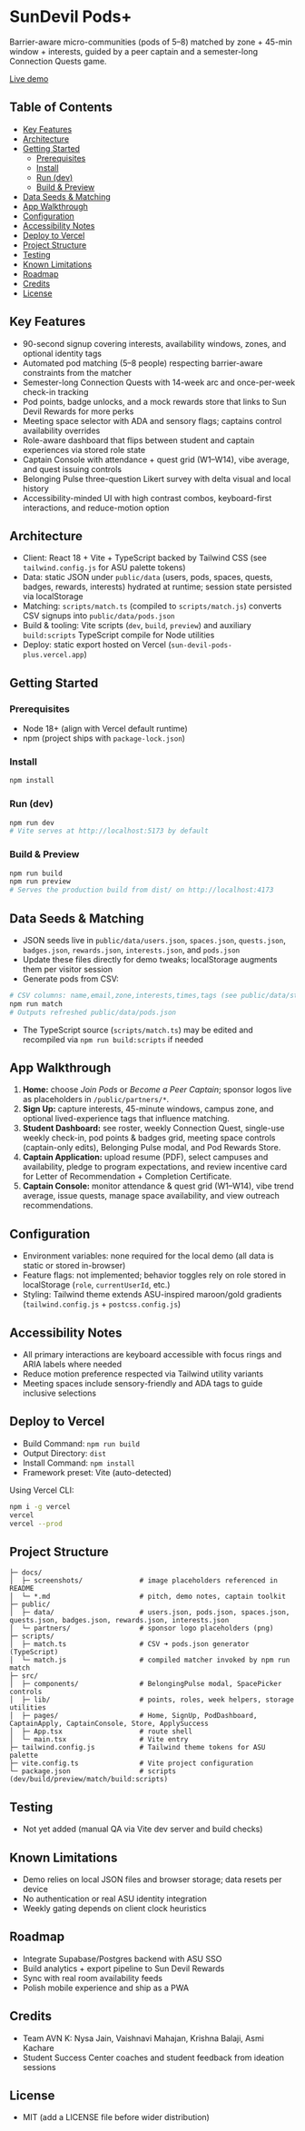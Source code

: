 # SunDevil Pods+
Barrier-aware micro-communities (pods of 5–8) matched by zone + 45-min window + interests, guided by a peer captain and a semester-long Connection Quests game.

[Live demo](https://sun-devil-pods-plus.vercel.app)

## Table of Contents
- [Key Features](#key-features)
- [Architecture](#architecture)
- [Getting Started](#getting-started)
  - [Prerequisites](#prerequisites)
  - [Install](#install)
  - [Run (dev)](#run-dev)
  - [Build & Preview](#build--preview)
- [Data Seeds & Matching](#data-seeds--matching)
- [App Walkthrough](#app-walkthrough)
- [Configuration](#configuration)
- [Accessibility Notes](#accessibility-notes)
- [Deploy to Vercel](#deploy-to-vercel)
- [Project Structure](#project-structure)
- [Testing](#testing)
- [Known Limitations](#known-limitations)
- [Roadmap](#roadmap)
- [Credits](#credits)
- [License](#license)

## Key Features
- 90-second signup covering interests, availability windows, zones, and optional identity tags
- Automated pod matching (5–8 people) respecting barrier-aware constraints from the matcher
- Semester-long Connection Quests with 14-week arc and once-per-week check-in tracking
- Pod points, badge unlocks, and a mock rewards store that links to Sun Devil Rewards for more perks
- Meeting space selector with ADA and sensory flags; captains control availability overrides
- Role-aware dashboard that flips between student and captain experiences via stored role state
- Captain Console with attendance + quest grid (W1–W14), vibe average, and quest issuing controls
- Belonging Pulse three-question Likert survey with delta visual and local history
- Accessibility-minded UI with high contrast combos, keyboard-first interactions, and reduce-motion option

## Architecture
- Client: React 18 + Vite + TypeScript backed by Tailwind CSS (see `tailwind.config.js` for ASU palette tokens)
- Data: static JSON under `public/data` (users, pods, spaces, quests, badges, rewards, interests) hydrated at runtime; session state persisted via localStorage
- Matching: `scripts/match.ts` (compiled to `scripts/match.js`) converts CSV signups into `public/data/pods.json`
- Build & tooling: Vite scripts (`dev`, `build`, `preview`) and auxiliary `build:scripts` TypeScript compile for Node utilities
- Deploy: static export hosted on Vercel (`sun-devil-pods-plus.vercel.app`)

## Getting Started

### Prerequisites
- Node 18+ (align with Vercel default runtime)
- npm (project ships with `package-lock.json`)

### Install
```bash
npm install
```

### Run (dev)
```bash
npm run dev
# Vite serves at http://localhost:5173 by default
```

### Build & Preview
```bash
npm run build
npm run preview
# Serves the production build from dist/ on http://localhost:4173
```

## Data Seeds & Matching
- JSON seeds live in `public/data/users.json`, `spaces.json`, `quests.json`, `badges.json`, `rewards.json`, `interests.json`, and `pods.json`
- Update these files directly for demo tweaks; localStorage augments them per visitor session
- Generate pods from CSV:

```bash
# CSV columns: name,email,zone,interests,times,tags (see public/data/students.csv for a sample)
npm run match
# Outputs refreshed public/data/pods.json
```

- The TypeScript source (`scripts/match.ts`) may be edited and recompiled via `npm run build:scripts` if needed

## App Walkthrough
1. **Home:** choose *Join Pods* or *Become a Peer Captain*; sponsor logos live as placeholders in `/public/partners/*`.
2. **Sign Up:** capture interests, 45-minute windows, campus zone, and optional lived-experience tags that influence matching.
3. **Student Dashboard:** see roster, weekly Connection Quest, single-use weekly check-in, pod points & badges grid, meeting space controls (captain-only edits), Belonging Pulse modal, and Pod Rewards Store.
4. **Captain Application:** upload resume (PDF), select campuses and availability, pledge to program expectations, and review incentive card for Letter of Recommendation + Completion Certificate.
5. **Captain Console:** monitor attendance & quest grid (W1–W14), vibe trend average, issue quests, manage space availability, and view outreach recommendations.

## Configuration
- Environment variables: none required for the local demo (all data is static or stored in-browser)
- Feature flags: not implemented; behavior toggles rely on role stored in localStorage (`role`, `currentUserId`, etc.)
- Styling: Tailwind theme extends ASU-inspired maroon/gold gradients (`tailwind.config.js` + `postcss.config.js`)

## Accessibility Notes
- All primary interactions are keyboard accessible with focus rings and ARIA labels where needed
- Reduce motion preference respected via Tailwind utility variants
- Meeting spaces include sensory-friendly and ADA tags to guide inclusive selections

## Deploy to Vercel
- Build Command: `npm run build`
- Output Directory: `dist`
- Install Command: `npm install`
- Framework preset: Vite (auto-detected)

Using Vercel CLI:
```bash
npm i -g vercel
vercel
vercel --prod
```

## Project Structure
```
├─ docs/
│  ├─ screenshots/              # image placeholders referenced in README
│  └─ *.md                      # pitch, demo notes, captain toolkit
├─ public/
│  ├─ data/                     # users.json, pods.json, spaces.json, quests.json, badges.json, rewards.json, interests.json
│  └─ partners/                 # sponsor logo placeholders (png)
├─ scripts/
│  ├─ match.ts                  # CSV ➜ pods.json generator (TypeScript)
│  └─ match.js                  # compiled matcher invoked by npm run match
├─ src/
│  ├─ components/               # BelongingPulse modal, SpacePicker controls
│  ├─ lib/                      # points, roles, week helpers, storage utilities
│  ├─ pages/                    # Home, SignUp, PodDashboard, CaptainApply, CaptainConsole, Store, ApplySuccess
│  ├─ App.tsx                   # route shell
│  └─ main.tsx                  # Vite entry
├─ tailwind.config.js           # Tailwind theme tokens for ASU palette
├─ vite.config.ts               # Vite project configuration
└─ package.json                 # scripts (dev/build/preview/match/build:scripts)
```

## Testing
- Not yet added (manual QA via Vite dev server and build checks)

## Known Limitations
- Demo relies on local JSON files and browser storage; data resets per device
- No authentication or real ASU identity integration
- Weekly gating depends on client clock heuristics

## Roadmap
- Integrate Supabase/Postgres backend with ASU SSO
- Build analytics + export pipeline to Sun Devil Rewards
- Sync with real room availability feeds
- Polish mobile experience and ship as a PWA

## Credits
- Team AVN K: Nysa Jain, Vaishnavi Mahajan, Krishna Balaji, Asmi Kachare
- Student Success Center coaches and student feedback from ideation sessions

## License
- MIT (add a LICENSE file before wider distribution)
